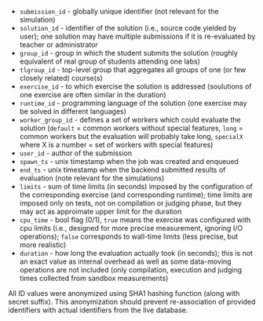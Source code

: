 - `submission_id` - globally unique identifier (not relevant for the simulation)
- `solution_id` - identifier of the solution (i.e., source code yielded by user); one solution may have multiple submissions if it is re-evaluated by teacher or administrator 
- `group_id` - group in which the student submits the solution (roughly equivalent of real group of students attending one labs)
- `tlgroup_id` - top-level group that aggregates all groups of one (or few closely related) course(s)
- `exercise_id` - to which exercise the solution is addressed (soulutions of one exercise are often similar in the duration)
- `runtime_id` - programming language of the solution (one exercise may be solved in different languages)
- `worker_group_id` - defines a set of workers which could evaluate the solution (`default` = common workers without special features, `long` = common workers but the evaluation will probably take long, `specialX` where X is a number = set of workers with special features)
- `user_id` - author of the submission
- `spawn_ts` - unix timestamp when the job was created and enqueued
- `end_ts` - unix timestamp when the backend submitted results of evaluation (note relevant for the simulations)
- `limits` - sum of time limits (in seconds) imposed by the configuration of the corresponding exercise (and corresponding runtime); time limits are imposed only on tests, not on compilation or judging phase, but they may act as approimate upper limit for the duration
- `cpu_time` - bool flag (0/1), `true` means the exercise was configured with cpu limits (i.e., designed for more precise measurement, ignoring I/O operations); `false` corresponds to wall-time limits (less precise, but more realistic)
- `duration` - how long the evaluation actually took (in seconds); this is not an exact value as internal overhead as well as some data-moving operations are not included (only compilation, execution and judging times collected from sandbox measurements)

All ID values were anonymized using SHA1 hashing function (along with secret suffix). This anonymization should prevent re-association of provided identifiers with actual identifiers from the live database.
